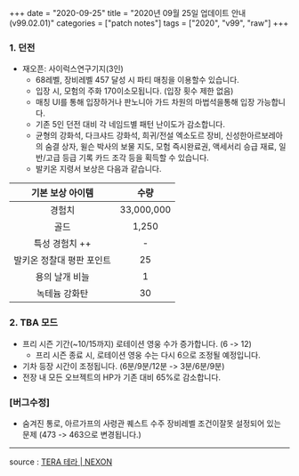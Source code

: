 +++
date = "2020-09-25"
title = "2020년 09월 25일 업데이트 안내 (v99.02.01)"
categories = ["patch notes"]
tags = ["2020", "v99", "raw"]
+++

### 1. 던전
- 재오픈: 사이럭스연구기지(3인)
  - 68레벨, 장비레벨 457 달성 시 파티 매칭을 이용할수 있습니다.
  - 입장 시, 모험의 주화 170이소모됩니다. (입장 횟수 제한 없음)
  - 매칭 UI를 통해 입장하거나 판노니아 가드 차원의 마법석을통해 입장 가능합니다.
  - 기존 5인 던전 대비 각 네임드별 패턴 난이도가 감소합니다.
  - 균형의 강화석, 다크샤드 강화석, 희귀/전설 엑소도르 장비, 신성한아르보레아의 숨결 상자, 윌슨 박사의 보물 지도, 모험 즉시완료권, 액세서리 승급 재료, 일반/고급 등급 기록 카드 조각 등을 획득할 수 있습니다.
  - 발키온 지령서 보상은 다음과 같습니다.

| 기본 보상 아이템 | 수량 |
|:-:|:-:|
| 경험치 | 33,000,000 |
| 골드 | 1,250 |
| 특성 경험치 ++ | - |
| 발키온 정찰대 평판 포인트 | 25 |
| 용의 날개 비늘 | 1 |
| 녹테늄 강화탄 | 30 |
 
### 2. TBA 모드
- 프리 시즌 기간(~10/15까지) 로테이션 영웅 수가 증가합니다. (6 -> 12)
  - 프리 시즌 종료 시, 로테이션 영웅 수는 다시 6으로 조정될 예정입니다.
- 기차 등장 시간이 조정됩니다. (6분/9분/12분 -> 3분/6분/9분)
- 전장 내 모든 오브젝트의 HP가 기존 대비 65%로 감소합니다.
 
### [버그수정]
- 숨겨진 통로, 아르가프의 사령관 퀘스트 수주 장비레벨 조건이잘못 설정되어 있는 문제 (473 -> 463으로 변경됩니다.)

----

source : [TERA 테라 | NEXON](http://tera.nexon.com/news/update/view.aspx?n4articlesn=451)
